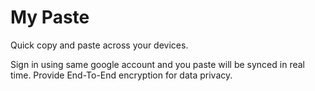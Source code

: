 # My Paste

Quick copy and paste across your devices.

Sign in using same google account and you paste will be synced in real time.
Provide End-To-End encryption for data privacy.
